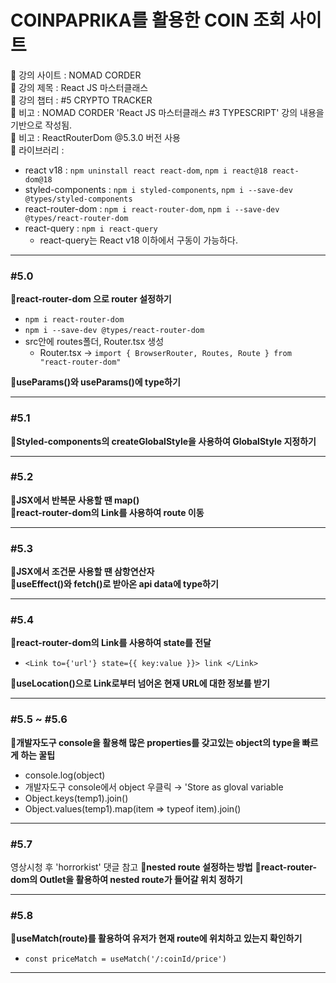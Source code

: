 # COINPAPRIKA를 활용한 COIN 조회 사이트

📍 강의 사이트 : NOMAD CORDER  
📍 강의 제목 : React JS 마스터클래스  
📍 강의 챕터 : #5 CRYPTO TRACKER  
📍 비고 : NOMAD CORDER 'React JS 마스터클래스 #3 TYPESCRIPT' 강의 내용을 기반으로 작성됨.  
📍 비고 : ReactRouterDom @5.3.0 버전 사용  
📍 라이브러리 :

- react v18 : `npm uninstall react react-dom`, `npm i react@18 react-dom@18`
- styled-components : `npm i styled-components`, `npm i --save-dev @types/styled-components`
- react-router-dom : `npm i react-router-dom`, `npm i --save-dev @types/react-router-dom`
- react-query : `npm i react-query`
  - react-query는 React v18 이하에서 구동이 가능하다.

---

### #5.0

**📗react-router-dom 으로 router 설정하기**

- `npm i react-router-dom`
- `npm i --save-dev @types/react-router-dom`
- src안에 routes폴더, Router.tsx 생성
  - Router.tsx → `import { BrowserRouter, Routes, Route } from "react-router-dom"`

**📗useParams()와 useParams()에 type하기**

---

### #5.1

**📗Styled-components의 createGlobalStyle을 사용하여 GlobalStyle 지정하기**

---

### #5.2

**📗JSX에서 반복문 사용할 땐 map()**  
**📗react-router-dom의 Link를 사용하여 route 이동**

---

### #5.3

**📗JSX에서 조건문 사용할 땐 삼항연산자**  
**📗useEffect()와 fetch()로 받아온 api data에 type하기**

---

### #5.4

**📗react-router-dom의 Link를 사용하여 state를 전달**

- `<Link to={'url'} state={{ key:value }}> link </Link>`

**📗useLocation()으로 Link로부터 넘어온 현재 URL에 대한 정보를 받기**

---

### #5.5 ~ #5.6

**📗개발자도구 console을 활용해 많은 properties를 갖고있는 object의 type을 빠르게 하는 꿀팁**

- console.log(object)
- 개발자도구 console에서 object 우클릭 → 'Store as gloval variable
- Object.keys(temp1).join()
- Object.values(temp1).map(item => typeof item).join()

---

### #5.7

영상시청 후 'horrorkist' 댓글 참고
**📗nested route 설정하는 방법**
**📗react-router-dom의 Outlet을 활용하여 nested route가 들어갈 위치 정하기**

---

### #5.8

**📗useMatch(route)를 활용하여 유저가 현재 route에 위치하고 있는지 확인하기**

- `const priceMatch = useMatch('/:coinId/price')`

---
